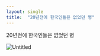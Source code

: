 ```yaml
---
layout: single
title:  "20년전에 한국인들은 없었던 병"
---
```


20년전에 한국인들은 없었던 병


![Untitled](https://zakigaebal.github.io/assets/img/material/2021-08-15-20년전에한국인들은없었던병-1.png)